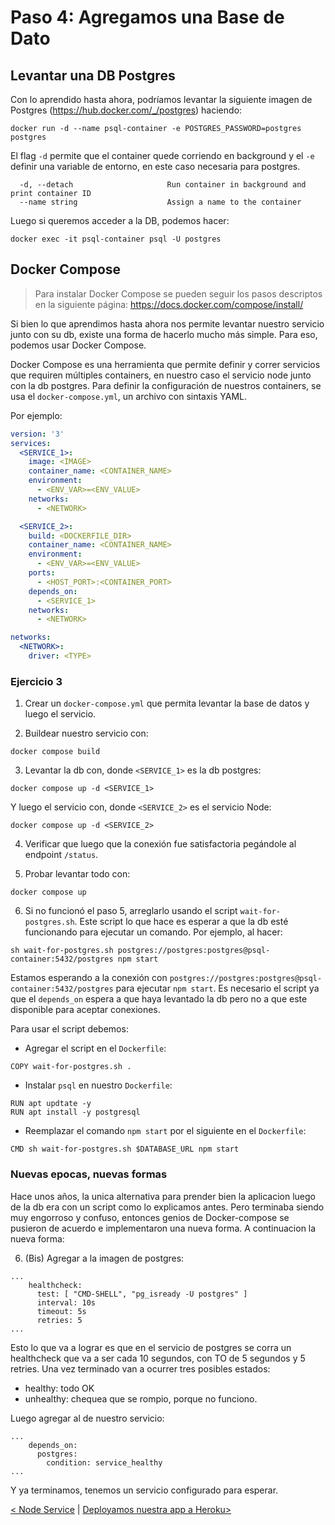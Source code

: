 # Paso 4: Agregamos una Base de Dato

## Levantar una DB Postgres

Con lo aprendido hasta ahora, podríamos levantar la siguiente imagen de Postgres (https://hub.docker.com/_/postgres) haciendo:

```
docker run -d --name psql-container -e POSTGRES_PASSWORD=postgres postgres
```

El flag `-d` permite que el container quede corriendo en background y el `-e` definir una variable de entorno, en este caso necesaria para postgres.

```
  -d, --detach                     Run container in background and print container ID
  --name string                    Assign a name to the container
```

Luego si queremos acceder a la DB, podemos hacer:

```
docker exec -it psql-container psql -U postgres
```

## Docker Compose

> Para instalar Docker Compose se pueden seguir los pasos descriptos en la siguiente página: https://docs.docker.com/compose/install/

Si bien lo que aprendimos hasta ahora nos permite levantar nuestro servicio junto con su db, existe una forma de hacerlo mucho más simple. Para eso, podemos usar Docker Compose.

Docker Compose es una herramienta que permite definir y correr servicios que requiren múltiples containers, en nuestro caso el servicio node junto con la db postgres. Para definir la configuración de nuestros containers, se usa el `docker-compose.yml`, un archivo con sintaxis YAML.

Por ejemplo:

```yaml
version: '3'
services: 
  <SERVICE_1>:
    image: <IMAGE>
    container_name: <CONTAINER_NAME>
    environment:
      - <ENV_VAR>=<ENV_VALUE>
    networks:
      - <NETWORK>

  <SERVICE_2>:
    build: <DOCKERFILE_DIR>
    container_name: <CONTAINER_NAME>
    environment:
      - <ENV_VAR>=<ENV_VALUE>
    ports:
      - <HOST_PORT>:<CONTAINER_PORT>
    depends_on:
      - <SERVICE_1>
    networks:
      - <NETWORK>

networks:
  <NETWORK>:
    driver: <TYPE>
```

### Ejercicio 3

1. Crear un `docker-compose.yml` que permita levantar la base de datos y luego el servicio.

2. Buildear nuestro servicio con:

```
docker compose build
```

3. Levantar la db con, donde `<SERVICE_1>` es la db postgres:

```
docker compose up -d <SERVICE_1>
```

Y luego el servicio con, donde `<SERVICE_2>` es el servicio Node:

```
docker compose up -d <SERVICE_2>
```

4. Verificar que luego que la conexión fue satisfactoria pegándole al endpoint `/status`.

5. Probar levantar todo con:

```
docker compose up
```

6. Si no funcionó el paso 5, arreglarlo usando el script `wait-for-postgres.sh`. Este script lo que hace es esperar a que la db esté funcionando para ejecutar un comando. Por ejemplo, al hacer:

```
sh wait-for-postgres.sh postgres://postgres:postgres@psql-container:5432/postgres npm start
```

Estamos esperando a la conexión con `postgres://postgres:postgres@psql-container:5432/postgres` para ejecutar `npm start`. Es necesario el script ya que el `depends_on` espera a que haya levantado la db pero no a que este disponible para aceptar conexiones. 

Para usar el script debemos:

- Agregar el script en el `Dockerfile`:
```
COPY wait-for-postgres.sh .
```
-  Instalar `psql` en nuestro `Dockerfile`:
```
RUN apt updtate -y
RUN apt install -y postgresql
```
- Reemplazar el comando `npm start` por el siguiente en el `Dockerfile`:
```
CMD sh wait-for-postgres.sh $DATABASE_URL npm start
```

### Nuevas epocas, nuevas formas
Hace unos años, la unica alternativa para prender bien la aplicacion luego de la db era con un script como lo explicamos antes. Pero terminaba siendo muy engorroso y confuso, entonces genios de Docker-compose se pusieron de acuerdo e implementaron una nueva forma. A continuacion la nueva forma:

6. (Bis) Agregar a la imagen de postgres:
``` 
...
    healthcheck:
      test: [ "CMD-SHELL", "pg_isready -U postgres" ]
      interval: 10s
      timeout: 5s
      retries: 5
...
```
Esto lo que va a lograr es que en el servicio de postgres se corra un healthcheck que va a ser cada 10 segundos, con TO de 5 segundos y 5 retries. Una vez terminado van a ocurrer tres posibles estados:
- healthy: todo OK
- unhealthy: chequea que se rompio, porque no funciono.

Luego agregar al de nuestro servicio:

```
...
    depends_on:
      postgres:
        condition: service_healthy
...
```

Y ya terminamos, tenemos un servicio configurado para esperar.




[< Node Service](03_node_service.md) | [ Deployamos nuestra app a Heroku>](05_networks.md)
